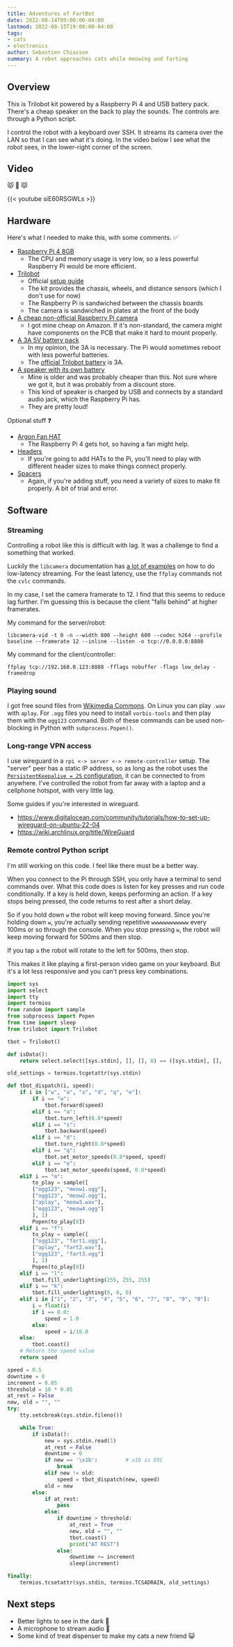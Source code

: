 ```yaml
---
title: Adventures of FartBot
date: 2022-08-14T09:00:00-04:00
lastmod: 2022-08-15T19:00:00-04:00
tags:
- cats
- electronics
author: Sebastien Chiasson
summary: A robot approaches cats while meowing and farting
---
```


## Overview

This is Trilobot kit powered by a Raspberry Pi 4 and USB battery pack. There's a cheap speaker on the back to play the sounds. The controls are through a Python script.

I control the robot with a keyboard over SSH. It streams its camera over the LAN so that I can see what it's doing. In the video below I see what the robot sees, in the lower-right corner of the screen.

## Video

:pouting_cat: :poop: :pouting_cat:

{{< youtube siE60RSGWLs >}}

## Hardware

Here's what I needed to make this, with some comments. :white_check_mark:

  * [Raspberry Pi 4 8GB](https://www.pishop.ca/product/raspberry-pi-4-model-b-8gb/)
    * The CPU and memory usage is very low, so a less powerful Raspberry Pi would be more efficient.
  * [Trilobot](https://www.pishop.ca/product/trilobot/)
    * Official [setup guide](https://learn.pimoroni.com/article/assembling-trilobot)
    * The kit provides the chassis, wheels, and distance sensors (which I don't use for now)
    * The Raspberry Pi is sandwiched between the chassis boards
    * The camera is sandwiched in plates at the front of the body
  * [A cheap non-official Raspberry Pi camera](https://www.pishop.ca/product/raspberry-pi-compatible-5mp-camera/)
    * I got mine cheap on Amazon. If it's non-standard, the camera might have components on the PCB that make it hard to mount properly.
  * [A 3A 5V battery pack](https://www.pishop.ca/product/power-bank-10000-mah-usb-c-fast-charge/)
    * In my opinion, the 3A is necessary. The Pi would sometimes reboot with less powerful batteries.
    * The [official Trilobot battery](https://shop.pimoroni.com/products/nanowave-3-5000mah-usb-c-a-power-bank) is 3A.
  * [A speaker with its own battery](https://www.amazon.ca/Rokono-Speaker-iPhone-Player-Laptop/dp/B007NJ3SIM)
    * Mine is older and was probably cheaper than this. Not sure where we got it, but it was probably from a discount store.
    * This kind of speaker is charged by USB and connects by a standard audio jack, which the Raspberry Pi has.
    * They are pretty loud!

Optional stuff :question:

  * [Argon Fan HAT](https://www.pishop.ca/product/argon-fan-hat-for-raspberry-pi-3b-3b-4b/)
    * The Raspberry Pi 4 gets hot, so having a fan might help.
  * [Headers](https://www.pishop.ca/raspberry-pi-header-dimensions/)
    * If you're going to add HATs to the Pi, you'll need to play with different header sizes to make things connect properly.
  * [Spacers](https://www.pishop.ca/product/brass-screw-and-stand-off-set-m2-5-180-pieces/)
    * Again, if you're adding stuff, you need a variety of sizes to make fit properly. A bit of trial and error.

## Software

### Streaming

Controlling a robot like this is difficult with lag. It was a challenge to find a something that worked.

Luckily the `libcamera` documentation has [a lot of examples](https://www.raspberrypi.com/documentation/accessories/camera.html#libcamera-vid) on how to do low-latency streaming. For the least latency, use the `ffplay` commands not the `cvlc` commands.

In my case, I set the camera framerate to 12. I find that this seems to reduce lag further. I'm guessing this is because the client "falls behind" at higher framerates.

My command for the server/robot:

```console
libcamera-vid -t 0 -n --width 800 --height 600 --codec h264 --profile baseline --framerate 12 --inline --listen -o tcp://0.0.0.0:8888
```

My command for the client/controller:

```console
ffplay tcp://192.168.0.123:8888 -fflags nobuffer -flags low_delay -framedrop
```

### Playing sound

I got free sound files from [Wikimedia Commons](https://commons.wikimedia.org/wiki/Category:Flatulence). On Linux you can play `.wav` with `aplay`. For `.ogg` files you need to install `vorbis-tools` and then play them with the `ogg123` command. Both of these commands can be used non-blocking in Python with `subprocess.Popen()`.

### Long-range VPN access

I use wireguard in a `rpi <-> server <-> remote-controller` setup. The "server" peer has a static IP address, so as long as the robot uses the [`PersistentKeepalive = 25` configuration](https://wiki.archlinux.org/title/WireGuard#Unable_to_establish_a_persistent_connection_behind_NAT_/_firewall), it can be connected to from anywhere. I've controlled the robot from far away with a laptop and a cellphone hotspot, with very little lag.

Some guides if you're interested in wireguard.

  - https://www.digitalocean.com/community/tutorials/how-to-set-up-wireguard-on-ubuntu-22-04
  - https://wiki.archlinux.org/title/WireGuard

### Remote control Python script

I'm still working on this code. I feel like there must be a better way.

When you connect to the Pi through SSH, you only have a terminal to send commands over. What this code does is listen for key presses and run code conditionally. If a key is held down, keeps performing an action. If a key stops being pressed, the code returns to rest after a short delay.

So if you hold down `w` the robot will keep moving forward. Since you're holding down `w`, you're actually sending repetitive `wwwwwwwwwwww` every 100ms or so through the console. When you stop pressing `w`, the robot will keep moving forward for 500ms and then stop.

If you tap `a` the robot will rotate to the left for 500ms, then stop.

This makes it like playing a first-person video game on your keyboard. But it's a lot less responsive and you can't press key combinations.

```python
import sys
import select
import tty
import termios
from random import sample
from subprocess import Popen
from time import sleep
from trilobot import Trilobot

tbot = Trilobot()

def isData():
    return select.select([sys.stdin], [], [], 0) == ([sys.stdin], [], [])

old_settings = termios.tcgetattr(sys.stdin)

def tbot_dispatch(i, speed):
    if i in ["w", "a", "s", "d", "q", "e"]:
        if i == "w":
            tbot.forward(speed)
        elif i == "a":
            tbot.turn_left(0.8*speed)
        elif i == "s":
            tbot.backward(speed)
        elif i == "d":
            tbot.turn_right(0.8*speed)
        elif i == "q":
            tbot.set_motor_speeds(0.8*speed, speed)
        elif i == "e":
            tbot.set_motor_speeds(speed, 0.8*speed)
    elif i == "m":
        to_play = sample([
        ["ogg123", "meow1.ogg"],
        ["ogg123", "meow2.ogg"],
        ["aplay", "meow3.wav"],
        ["ogg123", "meow4.ogg"]
        ], 1)
        Popen(to_play[0])
    elif i == "f":
        to_play = sample([
        ["ogg123", "fart1.ogg"],
        ["aplay", "fart2.wav"],
        ["ogg123", "fart3.ogg"]
        ], 1)
        Popen(to_play[0])
    elif i == "l":
        tbot.fill_underlighting(255, 255, 255)
    elif i == "k":
        tbot.fill_underlighting(0, 0, 0)
    elif i in ["1", "2", "3", "4", "5", "6", "7", "8", "9", "0"]:
        i = float(i)
        if i == 0.0:
            speed = 1.0
        else:
            speed = i/10.0
    else:
        tbot.coast()
    # Return the speed value
    return speed

speed = 0.5
downtime = 0
increment = 0.05
threshold = 10 * 0.05
at_rest = False
new, old = "", ""
try:
    tty.setcbreak(sys.stdin.fileno())

    while True:
        if isData():
            new = sys.stdin.read(1)
            at_rest = False
            downtime = 0
            if new == '\x1b':         # x1b is ESC
                break
            elif new != old:
                speed = tbot_dispatch(new, speed)
            old = new
        else:
            if at_rest:
                pass
            else:
                if downtime > threshold:
                    at_rest = True
                    new, old = "", ""
                    tbot.coast()
                    print("AT REST")
                else:
                    downtime += increment
                    sleep(increment)

finally:
    termios.tcsetattr(sys.stdin, termios.TCSADRAIN, old_settings)
```

## Next steps

  * Better lights to see in the dark :flashlight:
  * A microphone to stream audio :microphone:
  * Some kind of treat dispenser to make my cats a new friend :smiley_cat:
